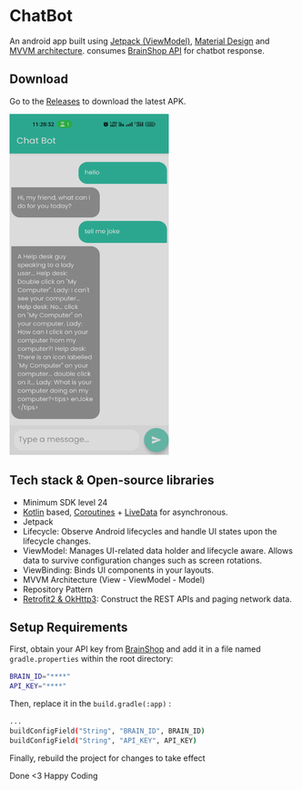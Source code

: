 # ChatBot

An android app built using [Jetpack (ViewModel)](https://developer.android.com/jetpack?gclid=EAIaIQobChMIhqv0uOGp_QIVyrmWCh2eCw96EAAYASAAEgKu_PD_BwE&gclsrc=aw.ds), [Material Design](https://developer.android.com/develop/ui/views/theming/look-and-feel) and [MVVM architecture](https://developer.android.com/topic/architecture). consumes [BrainShop API](https://brainshop.ai) for chatbot response.


## Download
Go to the [Releases](https://github.com/AdnanMahida/ChatBot/tree/master/apk) to download the latest APK.

<img src="/screenshot/Screenshot_1.png" width="280" height="600" />

## Tech stack & Open-source libraries
- Minimum SDK level 24
- [Kotlin](https://kotlinlang.org/) based, [Coroutines](https://github.com/Kotlin/kotlinx.coroutines) + [LiveData](https://developer.android.com/topic/libraries/architecture/livedata) for asynchronous.
- Jetpack
 - Lifecycle: Observe Android lifecycles and handle UI states upon the lifecycle changes.
 - ViewModel: Manages UI-related data holder and lifecycle aware. Allows data to survive configuration changes such as screen rotations.
 - ViewBinding: Binds UI components in your layouts.
 - MVVM Architecture (View  - ViewModel - Model)
 - Repository Pattern
- [Retrofit2 & OkHttp3](https://github.com/square/retrofit): Construct the REST APIs and paging network data.


## Setup Requirements
First, obtain your API key from [BrainShop](https://brainshop.ai/) and add it in a file named `gradle.properties` within the root directory:

```bash
BRAIN_ID="****"
API_KEY="****"
```

Then, replace it in the `build.gradle(:app)` :

```bash
...
buildConfigField("String", "BRAIN_ID", BRAIN_ID)
buildConfigField("String", "API_KEY", API_KEY)
```

Finally, rebuild the project for changes to take effect

Done <3 Happy Coding
